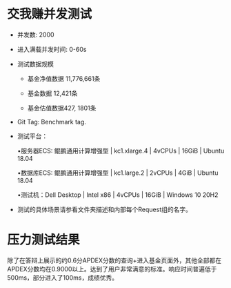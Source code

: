 # 交我赚并发测试

- 并发数: 2000

- 进入满载并发时间: 0-60s

- 测试数据规模

  - 基金净值数据 11,776,661条

  - 基金数据 12,421条

  - 基金估值数据427, 1801条

- Git Tag: Benchmark tag.

- 测试平台：

  •服务器ECS: 鲲鹏通用计算增强型 | kc1.xlarge.4 | 4vCPUs | 16GiB | Ubuntu 18.04

  •数据库ECS: 鲲鹏通用计算增强型 | kc1.large.2 | 2vCPUs | 4GiB | Ubuntu 18.04

  •测试机：Dell Desktop | Intel x86 | 4vCPUs | 16GiB | Windows 10 20H2

- 测试的具体场景请参看文件夹描述和内部每个Request组的名字。

# 压力测试结果

除了在答辩上展示的约0.6分APDEX分数的查询+进入基金页面外，其他全部都在APDEX分数均在0.9000以上。达到了用户非常满意的标准。响应时间普遍低于500ms，部分进入了100ms，成绩优秀。